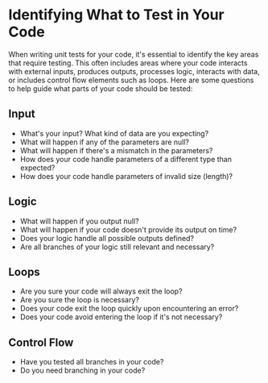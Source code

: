 # Identifying What to Test in Your Code
When writing unit tests for your code, it's essential to identify the key areas that require testing. This often includes areas where your code interacts with external inputs, produces outputs, processes logic, interacts with data, or includes control flow elements such as loops. Here are some questions to help guide what parts of your code should be tested:

## Input
* What's your input? What kind of data are you expecting?
* What will happen if any of the parameters are null?
* What will happen if there's a mismatch in the parameters?
* How does your code handle parameters of a different type than expected?
* How does your code handle parameters of invalid size (length)?

## Logic
* What will happen if you output null?
* What will happen if your code doesn't provide its output on time?
* Does your logic handle all possible outputs defined?
* Are all branches of your logic still relevant and necessary?

## Loops
* Are you sure your code will always exit the loop?
* Are you sure the loop is necessary?
* Does your code exit the loop quickly upon encountering an error?
* Does your code avoid entering the loop if it's not necessary?

## Control Flow
* Have you tested all branches in your code?
* Do you need branching in your code?
